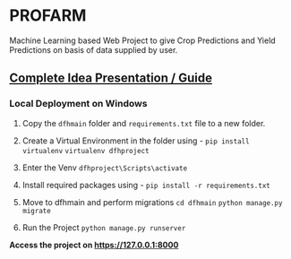 # PROFARM
Machine Learning based Web Project to give Crop Predictions and Yield Predictions on basis of data supplied by user. 

## [Complete Idea Presentation / Guide](https://drive.google.com/file/d/1_w0nNs5kVpOpWKxZAfZIFpejrk4S2jiw/view?usp=sharing)

### Local Deployment on Windows

1. Copy the `dfhmain` folder and `requirements.txt` file to a new folder.

2. Create a Virtual Environment in the folder using - 
```pip install virtualenv```
```virtualenv dfhproject```

3. Enter the Venv
```dfhproject\Scripts\activate```

3. Install required packages using - 
```pip install -r requirements.txt```

4. Move to dfhmain and perform migrations
```cd dfhmain```
```python manage.py migrate```

5. Run the Project
```python manage.py runserver```

**Access the project on https://127.0.0.1:8000**
